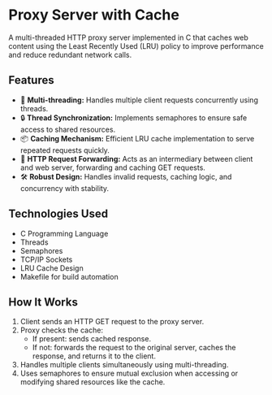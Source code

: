 # Proxy Server with Cache

A multi-threaded HTTP proxy server implemented in C that caches web content using the Least Recently Used (LRU) policy to improve performance and reduce redundant network calls.

## Features

- 🧵 **Multi-threading:** Handles multiple client requests concurrently using threads.
- 🔒 **Thread Synchronization:** Implements semaphores to ensure safe access to shared resources.
- 📦 **Caching Mechanism:** Efficient LRU cache implementation to serve repeated requests quickly.
- 🔗 **HTTP Request Forwarding:** Acts as an intermediary between client and web server, forwarding and caching GET requests.
- 🛠️ **Robust Design:** Handles invalid requests, caching logic, and concurrency with stability.

## Technologies Used

- C Programming Language  
- Threads
- Semaphores  
- TCP/IP Sockets  
- LRU Cache Design  
- Makefile for build automation  

## How It Works

1. Client sends an HTTP GET request to the proxy server.
2. Proxy checks the cache:
   - If present: sends cached response.
   - If not: forwards the request to the original server, caches the response, and returns it to the client.
3. Handles multiple clients simultaneously using multi-threading.
4. Uses semaphores to ensure mutual exclusion when accessing or modifying shared resources like the cache.

